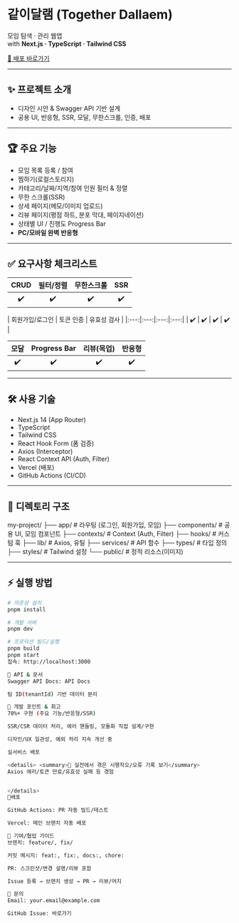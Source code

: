# 같이달램 (Together Dallaem)

모임 탐색 · 관리 웹앱  
with **Next.js · TypeScript · Tailwind CSS**

[🚀 배포 바로가기](https://gathr-baeeunjis-projects.vercel.app/)

---

## ✨ 프로젝트 소개

- 디자인 시안 & Swagger API 기반 설계
- 공용 UI, 반응형, SSR, 모달, 무한스크롤, 인증, 배포

---

## 🏆 주요 기능

- 모임 목록 등록 / 참여
- 찜하기(로컬스토리지)
- 카테고리/날짜/지역/참여 인원 필터 & 정렬
- 무한 스크롤(SSR)
- 상세 페이지(메모/이미지 업로드)
- 리뷰 페이지(평점 하트, 분포 막대, 페이지네이션)
- 상태별 UI / 진행도 Progress Bar
- **PC/모바일 완벽 반응형**

---

## ✅ 요구사항 체크리스트

| CRUD | 필터/정렬 | 무한스크롤 | SSR |
| :--: | :------: | :--------: | :-: |
|  ✔️  |   ✔️     |    ✔️      | ✔️  |

| 회원가입/로그인 | 토큰 인증 | 유효성 검사 |
|:---:|:---:|:---:|:---:|
| ✔️  | ✔️  | ✔️  | ✔️  |

| 모달 | Progress Bar | 리뷰(목업) | 반응형 |
|:---:|:---:|:---:|:---:|
| ✔️  | ✔️  | ✔️  | ✔️  |

---

## 🛠️ 사용 기술

- Next.js 14 (App Router)
- TypeScript
- Tailwind CSS
- React Hook Form (폼 검증)
- Axios (Interceptor)
- React Context API (Auth, Filter)
- Vercel (배포)
- GitHub Actions (CI/CD)

---

## 📂 디렉토리 구조

my-project/
├── app/ # 라우팅 (로그인, 회원가입, 모임)
├── components/ # 공용 UI, 모임 컴포넌트
├── contexts/ # Context (Auth, Filter)
├── hooks/ # 커스텀 훅
├── lib/ # Axios, 유틸
├── services/ # API 함수
├── types/ # 타입 정의
├── styles/ # Tailwind 설정
└── public/ # 정적 리소스(이미지)

---

## ⚡️ 실행 방법

```bash
# 의존성 설치
pnpm install

# 개발 서버
pnpm dev

# 프로덕션 빌드/실행
pnpm build
pnpm start
접속: http://localhost:3000

📡 API & 문서
Swagger API Docs: API Docs

팀 ID(tenantId) 기반 데이터 분리

🏁 개발 포인트 & 회고
70%+ 구현 (주요 기능/반응형/SSR)

SSR/CSR 데이터 처리, 에러 핸들링, 모듈화 직접 설계/구현

디자인/UX 일관성, 예외 처리 지속 개선 중

실서비스 배포

<details> <summary>🔎 실전에서 겪은 시행착오/오류 기록 보기</summary>
Axios 에러/토큰 만료/유효성 실패 등 경험


</details>
🧪배포

GitHub Actions: PR 자동 빌드/테스트

Vercel: 메인 브랜치 자동 배포

🌱 기여/협업 가이드
브랜치: feature/, fix/

커밋 메시지: feat:, fix:, docs:, chore:

PR: 스크린샷/변경 설명/리뷰 포함

Issue 등록 → 브랜치 생성 → PR → 리뷰/머지

📨 문의
Email: your.email@example.com

GitHub Issue: 바로가기

